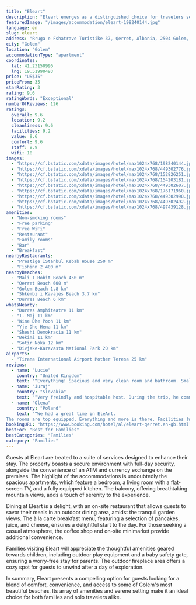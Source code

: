 ```yaml
---
title: "Eleart"
description: "Eleart emerges as a distinguished choice for travelers seeking the comfort of air-conditioned accommodations paired with the convenience of modern amenities in Golem."
featuredImage: "/images/accommodation/eleart-198240144.jpg"
language: en
slug: eleart
address: "Rruga e Fshatrave Turistike 37, Qerret, Albania, 2504 Golem, Albania"
city: "Golem"
location: "Golem"
accommodationType: "apartment"
coordinates:
  lat: 41.23150996
  lng: 19.51990493
price: "US$35"
priceFrom: 35
starRating: 3
rating: 9.6
ratingWords: "Exceptional"
numberOfReviews: 126
ratings:
  overall: 9.6
  location: 9.2
  cleanliness: 9.6
  facilities: 9.2
  value: 9.6
  comfort: 9.6
  staff: 9.9
  wifi: 10
images:
  - "https://cf.bstatic.com/xdata/images/hotel/max1024x768/198240144.jpg?k=126983ff63e4464f8c7b8f3fa0467988c5393edbc53f8ca5af56067e46923167&o=&hp=1"
  - "https://cf.bstatic.com/xdata/images/hotel/max1024x768/449302776.jpg?k=ed28639ab3a1921078543dfc99bd3688a8ed496297b5922ebaed94e949ba6ebd&o=&hp=1"
  - "https://cf.bstatic.com/xdata/images/hotel/max1024x768/152826251.jpg?k=d38a1cff185533da431438306f7b601df4256b4f49bb10915613c30599790c19&o=&hp=1"
  - "https://cf.bstatic.com/xdata/images/hotel/max1024x768/154203181.jpg?k=d49ea6c2b4b056597005c7c2c0bb4f3436a0edfd9a72f1bd31704158014ebf19&o=&hp=1"
  - "https://cf.bstatic.com/xdata/images/hotel/max1024x768/449302607.jpg?k=25f96a929faef0d8c376740b9b2fc195352a051bf360a9305221240ac6fb8bdf&o=&hp=1"
  - "https://cf.bstatic.com/xdata/images/hotel/max1024x768/176171960.jpg?k=c3a0cc7b3511b2ac95c7d6d12828946d6502269037811e536538562a91d03093&o=&hp=1"
  - "https://cf.bstatic.com/xdata/images/hotel/max1024x768/449302990.jpg?k=61dcb5ddb8b3ee6097bc735969855fd909c8f38fe5ef0e74db732d8d19197ff1&o=&hp=1"
  - "https://cf.bstatic.com/xdata/images/hotel/max1024x768/449302492.jpg?k=9a1529ca753de1a3a8d0367b9d361a297532a0d4e20731983bf0104767c26a4f&o=&hp=1"
  - "https://cf.bstatic.com/xdata/images/hotel/max1024x768/497439128.jpg?k=c3629fb4b07e10e1f8f01a61bdf90edd7e516fd16b790c36683e7ec967e9b389&o=&hp=1"
amenities:
  - "Non-smoking rooms"
  - "Free parking"
  - "Free WiFi"
  - "Restaurant"
  - "Family rooms"
  - "Bar"
  - "Breakfast"
nearbyRestaurants:
  - "Prestige İStanbul Kebab House 250 m"
  - "Fishinn 2 400 m"
nearbyBeaches:
  - "Mali I Robit Beach 450 m"
  - "Qerret Beach 600 m"
  - "Golem Beach 1.8 km"
  - "Shkëmbi i Kavajës Beach 3.7 km"
  - "Durres Beach 6 km"
whatsNearby:
  - "Durres Amphiteatre 11 km"
  - "1. Maj 11 km"
  - "Wine Dhe Pooh 11 km"
  - "Yje Dhe Hena 11 km"
  - "Sheshi Demokracia 11 km"
  - "Bekimi 11 km"
  - "Sotir Noka 12 km"
  - "Divjake-Karavasta National Park 20 km"
airports:
  - "Tirana International Airport Mother Teresa 25 km"
reviews:
  - name: "Lucie"
    country: "United Kingdom"
    text: "“Everything! Spacious and very clean room and bathroom. Small market and ATM across the road to stock up and fridge in room chills water quickly. Close to bars, restaurants and beach but in a quiet area so got a great sleep. Artur and Elena...”"
  - name: "Juraj"
    country: "Slovakia"
    text: "“Very freindly and hospitable host. During the trip, he communicated with us via messages, and even though we arrived late at night, he was waiting for us. The apartment was beautifully clean and comfortable. The beaches are super close, just 5...”"
  - name: "Olena"
    country: "Poland"
    text: "“We had a great time in EleArt.
The rooms are top equipped. Everything and more is there. Facilities (washing machine and dishes) and Wi-Fi connection make the apartment as comfortable as in your own home. Serious, attentive and extremely helpful...”"
bookingURL: "https://www.booking.com/hotel/al/eleart-qerret.en-gb.html?aid=8035640"
bestFor: "Best for Families"
bestCategories: "Families"
category: "Families"
---
```


Guests at Eleart are treated to a suite of services designed to enhance their stay. The property boasts a secure environment with full-day security, alongside the convenience of an ATM and currency exchange on the premises. The highlight of the accommodations is undoubtedly the spacious apartments, which feature a bedroom, a living room with a flat-screen TV, and a fully equipped kitchen. The balcony, offering breathtaking mountain views, adds a touch of serenity to the experience.

Dining at Eleart is a delight, with an on-site restaurant that allows guests to savor their meals in an outdoor dining area, amidst the tranquil garden views. The à la carte breakfast menu, featuring a selection of pancakes, juice, and cheese, ensures a delightful start to the day. For those seeking a casual atmosphere, the coffee shop and on-site minimarket provide additional convenience.

Families visiting Eleart will appreciate the thoughtful amenities geared towards children, including outdoor play equipment and a baby safety gate, ensuring a worry-free stay for parents. The outdoor fireplace area offers a cozy spot for guests to unwind after a day of exploration.

In summary, Eleart presents a compelling option for guests looking for a blend of comfort, convenience, and access to some of Golem's most beautiful beaches. Its array of amenities and serene setting make it an ideal choice for both families and solo travelers alike.